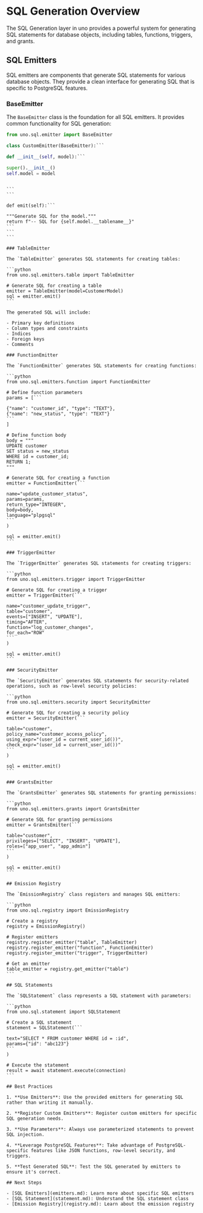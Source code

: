 # SQL Generation Overview

The SQL Generation layer in uno provides a powerful system for generating SQL statements for database objects, including tables, functions, triggers, and grants.

## SQL Emitters

SQL emitters are components that generate SQL statements for various database objects. They provide a clean interface for generating SQL that is specific to PostgreSQL features.

### BaseEmitter

The `BaseEmitter` class is the foundation for all SQL emitters. It provides common functionality for SQL generation:

```python
from uno.sql.emitter import BaseEmitter

class CustomEmitter(BaseEmitter):```

def __init__(self, model):```

super().__init__()
self.model = model
```
``````

```
```

def emit(self):```

"""Generate SQL for the model."""
return f"-- SQL for {self.model.__tablename__}"
```
```
```

### TableEmitter

The `TableEmitter` generates SQL statements for creating tables:

```python
from uno.sql.emitters.table import TableEmitter

# Generate SQL for creating a table
emitter = TableEmitter(model=CustomerModel)
sql = emitter.emit()
```

The generated SQL will include:

- Primary key definitions
- Column types and constraints
- Indices
- Foreign keys
- Comments

### FunctionEmitter

The `FunctionEmitter` generates SQL statements for creating functions:

```python
from uno.sql.emitters.function import FunctionEmitter

# Define function parameters
params = [```

{"name": "customer_id", "type": "TEXT"},
{"name": "new_status", "type": "TEXT"}
```
]

# Define function body
body = """
UPDATE customer
SET status = new_status
WHERE id = customer_id;
RETURN 1;
"""

# Generate SQL for creating a function
emitter = FunctionEmitter(```

name="update_customer_status",
params=params,
return_type="INTEGER",
body=body,
language="plpgsql"
```
)

sql = emitter.emit()
```

### TriggerEmitter

The `TriggerEmitter` generates SQL statements for creating triggers:

```python
from uno.sql.emitters.trigger import TriggerEmitter

# Generate SQL for creating a trigger
emitter = TriggerEmitter(```

name="customer_update_trigger",
table="customer",
events=["INSERT", "UPDATE"],
timing="AFTER",
function="log_customer_changes",
for_each="ROW"
```
)

sql = emitter.emit()
```

### SecurityEmitter

The `SecurityEmitter` generates SQL statements for security-related operations, such as row-level security policies:

```python
from uno.sql.emitters.security import SecurityEmitter

# Generate SQL for creating a security policy
emitter = SecurityEmitter(```

table="customer",
policy_name="customer_access_policy",
using_expr="(user_id = current_user_id())",
check_expr="(user_id = current_user_id())"
```
)

sql = emitter.emit()
```

### GrantsEmitter

The `GrantsEmitter` generates SQL statements for granting permissions:

```python
from uno.sql.emitters.grants import GrantsEmitter

# Generate SQL for granting permissions
emitter = GrantsEmitter(```

table="customer",
privileges=["SELECT", "INSERT", "UPDATE"],
roles=["app_user", "app_admin"]
```
)

sql = emitter.emit()
```

## Emission Registry

The `EmissionRegistry` class registers and manages SQL emitters:

```python
from uno.sql.registry import EmissionRegistry

# Create a registry
registry = EmissionRegistry()

# Register emitters
registry.register_emitter("table", TableEmitter)
registry.register_emitter("function", FunctionEmitter)
registry.register_emitter("trigger", TriggerEmitter)

# Get an emitter
table_emitter = registry.get_emitter("table")
```

## SQL Statements

The `SQLStatement` class represents a SQL statement with parameters:

```python
from uno.sql.statement import SQLStatement

# Create a SQL statement
statement = SQLStatement(```

text="SELECT * FROM customer WHERE id = :id",
params={"id": "abc123"}
```
)

# Execute the statement
result = await statement.execute(connection)
```

## Best Practices

1. **Use Emitters**: Use the provided emitters for generating SQL rather than writing it manually.

2. **Register Custom Emitters**: Register custom emitters for specific SQL generation needs.

3. **Use Parameters**: Always use parameterized statements to prevent SQL injection.

4. **Leverage PostgreSQL Features**: Take advantage of PostgreSQL-specific features like JSON functions, row-level security, and triggers.

5. **Test Generated SQL**: Test the SQL generated by emitters to ensure it's correct.

## Next Steps

- [SQL Emitters](emitters.md): Learn more about specific SQL emitters
- [SQL Statement](statement.md): Understand the SQL statement class
- [Emission Registry](registry.md): Learn about the emission registry
